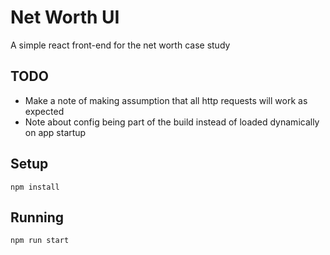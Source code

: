 # Net Worth UI
A simple react front-end for the net worth case study

## TODO
* Make a note of making assumption that all http requests will work as expected
* Note about config being part of the build instead of loaded dynamically on app startup

## Setup
```
npm install
```

## Running
```
npm run start
```